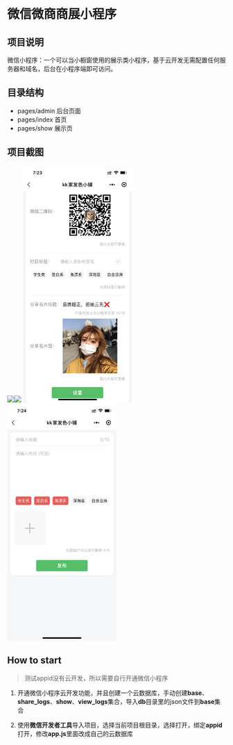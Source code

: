 # 微信微商商展小程序
## 项目说明
微信小程序：一个可以当小橱窗使用的展示类小程序，基于云开发无需配置任何服务器和域名，后台在小程序端即可访问。
## 目录结构
- pages/admin 后台页面
- pages/index 首页
- pages/show 展示页
## 项目截图

<img src="images/微信图片_20210425192553.png" width="50%"><img src="images/微信图片_20210425192613.png" width="50%">
<img src="images/微信图片_20210425192607.png" width="50%"><img src="images/微信图片_20210425192601.png" width="50%">

## How to start

> 测试appid没有云开发，所以需要自行开通微信小程序

1. 开通微信小程序云开发功能，并且创建一个云数据库，手动创建**base**、**share_logs**、**show**、**view_logs**集合，导入**db**目录里的json文件到**base**集合


2. 使用**微信开发者工具**导入项目，选择当前项目根目录，选择打开，绑定**appid**打开，修改**app.js**里面改成自己的云数据库
